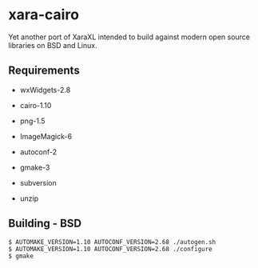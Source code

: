 xara-cairo
==========

Yet another port of XaraXL intended to build against modern open source libraries on BSD and Linux.

Requirements
------------

* wxWidgets-2.8
* cairo-1.10
* png-1.5
* ImageMagick-6

* autoconf-2
* gmake-3
* subversion
* unzip

Building - BSD
--------------

    $ AUTOMAKE_VERSION=1.10 AUTOCONF_VERSION=2.68 ./autogen.sh 
    $ AUTOMAKE_VERSION=1.10 AUTOCONF_VERSION=2.68 ./configure
    $ gmake

[libpng-1.5]: http://www.libpng.org/pub/png/libpng-manual.txt
[malloc]: http://stackoverflow.com/questions/3886539/how-to-find-how-much-space-is-allocated-by-a-call-to-malloc
[pngexample]: http://svn.ghostscript.com/ghostscript/tags/libpng-1.2.8/example.c

